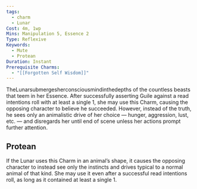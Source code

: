 ```yaml
---
tags:
  - charm
  - Lunar
Cost: 4m, 1wp
Mins: Manipulation 5, Essence 2
Type: Reflexive
Keywords:
  - Mute
  - Protean
Duration: Instant
Prerequisite Charms:
  - "[[Forgotten Self Wisdom]]"
---
```

TheLunarsubmergesherconsciousmindinthedepths of the countless beasts that teem in her Essence. After successfully asserting Guile against a read intentions roll with at least a single 1, she may use this Charm, causing the opposing character to believe he succeeded. However, instead of the truth, he sees only an animalistic drive of her choice — hunger, aggression, lust, etc. — and disregards her until end of scene unless her actions prompt further attention. 
## Protean 

If the Lunar uses this Charm in an animal’s shape, it causes the opposing character to instead see only the instincts and drives typical to a normal animal of that kind. She may use it even after a successful read intentions roll, as long as it contained at least a single 1.